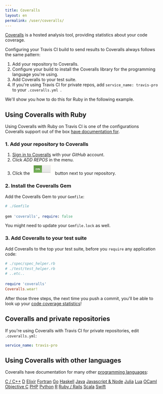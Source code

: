 ```yaml
---
title: Coveralls
layout: en
permalink: /user/coveralls/
---
```


[Coveralls](https://coveralls.io/) is a hosted analysis tool, providing statistics about your code coverage.

Configuring your Travis CI build to send results to Coveralls always follows the same pattern:

1. Add your repository to Coveralls.
1. Configure your build to install the Coveralls library for the programming language you're using.
1. Add Coveralls to your test suite.
1. If you're using Travis CI for private repos, add `service_name: travis-pro` to your `.coveralls.yml `.

We'll show you how to do this for Ruby in the following example.

## Using Coveralls with Ruby

Using Coveralls with Ruby on Travis CI is one of the configurations Coveralls support out of the box [have documentation for](https://coveralls.zendesk.com/hc/en-us/articles/201769485-Ruby-Rails).

### 1. Add your repository to Coveralls

1. [Sign in to Coveralls](https://coveralls.io/authorize/github)  with your *GitHub* account.
1. Click *ADD REPOS* in the menu.
1. Click the ![Add your repository to Coveralls](/images/coveralls-button.png) button next to your repository.

### 2. Install the Coveralls Gem

Add the Coveralls Gem to your `Gemfile`:

```ruby
# ./Gemfile

gem 'coveralls', require: false
```

You might need to update your `Gemfile.lock` as well.

### 3. Add Coveralls to your test suite

Add Coveralls to the top your test suite, before you `require` any application code:

```ruby
# ./spec/spec_helper.rb
# ./test/test_helper.rb
# ..etc..

require 'coveralls'
Coveralls.wear!
```

After those three steps, the next time you push a commit, you'll be able to look up your [code coverage statistics](https://coveralls.io)!

## Coveralls and private repositories

If you're using Coveralls with Travis CI for private repositories, edit `.coveralls.yml`:

```yaml
service_name: travis-pro
```

## Using Coveralls with other languages

Coveralls have documentation for many other [programming languages](https://coveralls.zendesk.com/hc/en-us/sections/200330349-Languages):

[C / C++](https://coveralls.zendesk.com/hc/en-us/articles/hc/en-us/articles/201342798-C-C-)
[D](https://coveralls.zendesk.com/hc/en-us/articles/hc/en-us/articles/204189714-D)
[Elixir](https://coveralls.zendesk.com/hc/en-us/articles/hc/en-us/articles/206207885-Elixir)
[Fortran](https://coveralls.zendesk.com/hc/en-us/articles/hc/en-us/articles/204446934-Fortran)
[Go](https://coveralls.zendesk.com/hc/en-us/articles/hc/en-us/articles/201342808-Go)
[Haskell](https://coveralls.zendesk.com/hc/en-us/articles/hc/en-us/articles/201342818-Haskell)
[Java](https://coveralls.zendesk.com/hc/en-us/articles/hc/en-us/articles/201342828-Java)
[Javascript &amp; Node](https://coveralls.zendesk.com/hc/en-us/articles/hc/en-us/articles/201769714-Javascript-Node)
[Julia](https://coveralls.zendesk.com/hc/en-us/articles/hc/en-us/articles/203487968-Julia)
[Lua](https://coveralls.zendesk.com/hc/en-us/articles/hc/en-us/articles/202044414-Lua)
[OCaml](https://coveralls.zendesk.com/hc/en-us/articles/hc/en-us/articles/201769724-OCaml)
[Objective C](https://coveralls.zendesk.com/hc/en-us/articles/hc/en-us/articles/204190274-Objective-C)
[PHP](https://coveralls.zendesk.com/hc/en-us/articles/hc/en-us/articles/201769734-PHP)
[Python](https://coveralls.zendesk.com/hc/en-us/articles/hc/en-us/articles/201342868-Python)
[R](https://coveralls.zendesk.com/hc/en-us/articles/hc/en-us/articles/203487908-R)
[Ruby / Rails](https://coveralls.zendesk.com/hc/en-us/articles/hc/en-us/articles/201769484-Ruby-Rails)
[Scala](https://coveralls.zendesk.com/hc/en-us/articles/hc/en-us/articles/201342878-Scala)
[Swift](https://coveralls.zendesk.com/hc/en-us/articles/hc/en-us/articles/208113435-Swift)

